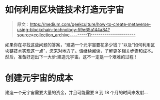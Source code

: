 # 如何利用区块链技术打造元宇宙

> 原文：<https://medium.com/geekculture/how-to-create-metaverse-using-blockchain-technology-59e65a144a84?source=collection_archive---------11----------------------->

如果你在寻找这些问题的答案，“建造一个元宇宙要花多少钱？”以及“如何利用区块链技术实现这一点”，您来对地方了。请继续阅读，了解更多相关步骤和成本。然后，准备好迈出下一大步:建造元宇宙。这不一定是一个艰难的过程！

# 创建元宇宙的成本

建造一个元宇宙需要大量的资金，并且可能需要 9 到 18 个月的时间来发射…